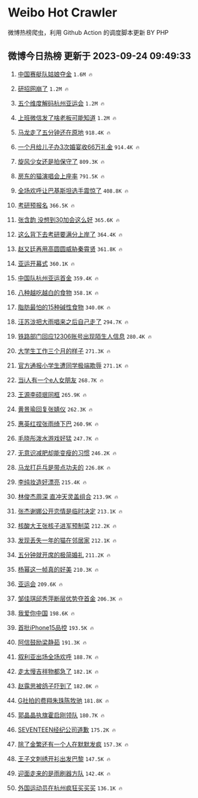# Weibo Hot Crawler 



微博热榜爬虫，利用 Github Action 的调度脚本更新 BY PHP 


## 微博今日热榜 更新于 2023-09-24 09:49:33 
1. [中国赛艇队姑娘夺金](https://s.weibo.com/weibo?q=%23%E4%B8%AD%E5%9B%BD%E8%B5%9B%E8%89%87%E9%98%9F%E5%A7%91%E5%A8%98%E5%A4%BA%E9%87%91%23&t=31&band_rank=1&Refer=top) `1.6M 🔥` 

1. [研招网崩了](https://s.weibo.com/weibo?q=%E7%A0%94%E6%8B%9B%E7%BD%91%E5%B4%A9%E4%BA%86&t=31&band_rank=2&Refer=top) `1.2M 🔥` 

1. [五个维度解码杭州亚运会](https://s.weibo.com/weibo?q=%23%E4%BA%94%E4%B8%AA%E7%BB%B4%E5%BA%A6%E8%A7%A3%E7%A0%81%E6%9D%AD%E5%B7%9E%E4%BA%9A%E8%BF%90%E4%BC%9A%23&t=31&band_rank=3&Refer=top) `1.2M 🔥` 

1. [上班微信发了啥老板可能知道](https://s.weibo.com/weibo?q=%E4%B8%8A%E7%8F%AD%E5%BE%AE%E4%BF%A1%E5%8F%91%E4%BA%86%E5%95%A5%E8%80%81%E6%9D%BF%E5%8F%AF%E8%83%BD%E7%9F%A5%E9%81%93&t=31&band_rank=4&Refer=top) `1.2M 🔥` 

1. [马龙走了五分钟还在原地](https://s.weibo.com/weibo?q=%23%E9%A9%AC%E9%BE%99%E8%B5%B0%E4%BA%86%E4%BA%94%E5%88%86%E9%92%9F%E8%BF%98%E5%9C%A8%E5%8E%9F%E5%9C%B0%23&t=31&band_rank=5&Refer=top) `918.4K 🔥` 

1. [一个月给儿子办3次婚宴收66万礼金](https://s.weibo.com/weibo?q=%23%E4%B8%80%E4%B8%AA%E6%9C%88%E7%BB%99%E5%84%BF%E5%AD%90%E5%8A%9E3%E6%AC%A1%E5%A9%9A%E5%AE%B4%E6%94%B666%E4%B8%87%E7%A4%BC%E9%87%91%23&t=31&band_rank=6&Refer=top) `914.4K 🔥` 

1. [旋风少女还是拍保守了](https://s.weibo.com/weibo?q=%E6%97%8B%E9%A3%8E%E5%B0%91%E5%A5%B3%E8%BF%98%E6%98%AF%E6%8B%8D%E4%BF%9D%E5%AE%88%E4%BA%86&t=31&band_rank=7&Refer=top) `809.3K 🔥` 

1. [房东的猫演唱会上座率](https://s.weibo.com/weibo?q=%23%E6%88%BF%E4%B8%9C%E7%9A%84%E7%8C%AB%E6%BC%94%E5%94%B1%E4%BC%9A%E4%B8%8A%E5%BA%A7%E7%8E%87%23&t=31&band_rank=8&Refer=top) `791.5K 🔥` 

1. [全场欢呼让巴基斯坦选手震惊了](https://s.weibo.com/weibo?q=%23%E5%85%A8%E5%9C%BA%E6%AC%A2%E5%91%BC%E8%AE%A9%E5%B7%B4%E5%9F%BA%E6%96%AF%E5%9D%A6%E9%80%89%E6%89%8B%E9%9C%87%E6%83%8A%E4%BA%86%23&t=31&band_rank=9&Refer=top) `408.8K 🔥` 

1. [考研预报名](https://s.weibo.com/weibo?q=%E8%80%83%E7%A0%94%E9%A2%84%E6%8A%A5%E5%90%8D&t=31&band_rank=10&Refer=top) `366.5K 🔥` 

1. [张含韵 没想到30加会这么好](https://s.weibo.com/weibo?q=%E5%BC%A0%E5%90%AB%E9%9F%B5%20%E6%B2%A1%E6%83%B3%E5%88%B030%E5%8A%A0%E4%BC%9A%E8%BF%99%E4%B9%88%E5%A5%BD&t=31&band_rank=11&Refer=top) `365.6K 🔥` 

1. [这么背下去考研要满分上岸了](https://s.weibo.com/weibo?q=%E8%BF%99%E4%B9%88%E8%83%8C%E4%B8%8B%E5%8E%BB%E8%80%83%E7%A0%94%E8%A6%81%E6%BB%A1%E5%88%86%E4%B8%8A%E5%B2%B8%E4%BA%86&t=31&band_rank=12&Refer=top) `364.4K 🔥` 

1. [赵又廷再用高圆圆威胁秦霄贤](https://s.weibo.com/weibo?q=%23%E8%B5%B5%E5%8F%88%E5%BB%B7%E5%86%8D%E7%94%A8%E9%AB%98%E5%9C%86%E5%9C%86%E5%A8%81%E8%83%81%E7%A7%A6%E9%9C%84%E8%B4%A4%23&t=31&band_rank=13&Refer=top) `361.8K 🔥` 

1. [亚运开幕式](https://s.weibo.com/weibo?q=%23%E4%BA%9A%E8%BF%90%E5%BC%80%E5%B9%95%E5%BC%8F%23&t=31&band_rank=14&Refer=top) `360.1K 🔥` 

1. [中国队杭州亚运首金](https://s.weibo.com/weibo?q=%23%E4%B8%AD%E5%9B%BD%E9%98%9F%E6%9D%AD%E5%B7%9E%E4%BA%9A%E8%BF%90%E9%A6%96%E9%87%91%23&t=31&band_rank=15&Refer=top) `359.4K 🔥` 

1. [八种越吃越白的食物](https://s.weibo.com/weibo?q=%23%E5%85%AB%E7%A7%8D%E8%B6%8A%E5%90%83%E8%B6%8A%E7%99%BD%E7%9A%84%E9%A3%9F%E7%89%A9%23&t=31&band_rank=16&Refer=top) `358.1K 🔥` 

1. [脂肪最怕的15种碱性食物](https://s.weibo.com/weibo?q=%E8%84%82%E8%82%AA%E6%9C%80%E6%80%95%E7%9A%8415%E7%A7%8D%E7%A2%B1%E6%80%A7%E9%A3%9F%E7%89%A9&t=31&band_rank=17&Refer=top) `340.0K 🔥` 

1. [汪苏泷把大雨唱来之后自己走了](https://s.weibo.com/weibo?q=%23%E6%B1%AA%E8%8B%8F%E6%B3%B7%E6%8A%8A%E5%A4%A7%E9%9B%A8%E5%94%B1%E6%9D%A5%E4%B9%8B%E5%90%8E%E8%87%AA%E5%B7%B1%E8%B5%B0%E4%BA%86%23&t=31&band_rank=18&Refer=top) `294.7K 🔥` 

1. [铁路部门回应12306账号出现陌生人信息](https://s.weibo.com/weibo?q=%23%E9%93%81%E8%B7%AF%E9%83%A8%E9%97%A8%E5%9B%9E%E5%BA%9412306%E8%B4%A6%E5%8F%B7%E5%87%BA%E7%8E%B0%E9%99%8C%E7%94%9F%E4%BA%BA%E4%BF%A1%E6%81%AF%23&t=31&band_rank=19&Refer=top) `280.4K 🔥` 

1. [大学生工作三个月的样子](https://s.weibo.com/weibo?q=%23%E5%A4%A7%E5%AD%A6%E7%94%9F%E5%B7%A5%E4%BD%9C%E4%B8%89%E4%B8%AA%E6%9C%88%E7%9A%84%E6%A0%B7%E5%AD%90%23&t=31&band_rank=20&Refer=top) `271.3K 🔥` 

1. [官方通报小学生遭同学极端欺辱](https://s.weibo.com/weibo?q=%23%E5%AE%98%E6%96%B9%E9%80%9A%E6%8A%A5%E5%B0%8F%E5%AD%A6%E7%94%9F%E9%81%AD%E5%90%8C%E5%AD%A6%E6%9E%81%E7%AB%AF%E6%AC%BA%E8%BE%B1%23&t=31&band_rank=21&Refer=top) `271.1K 🔥` 

1. [当i人有一个e人女朋友](https://s.weibo.com/weibo?q=%23%E5%BD%93i%E4%BA%BA%E6%9C%89%E4%B8%80%E4%B8%AAe%E4%BA%BA%E5%A5%B3%E6%9C%8B%E5%8F%8B%23&t=31&band_rank=22&Refer=top) `268.7K 🔥` 

1. [王源李硕珉同框](https://s.weibo.com/weibo?q=%23%E7%8E%8B%E6%BA%90%E6%9D%8E%E7%A1%95%E7%8F%89%E5%90%8C%E6%A1%86%23&t=31&band_rank=23&Refer=top) `265.9K 🔥` 

1. [黄景瑜回复张婧仪](https://s.weibo.com/weibo?q=%23%E9%BB%84%E6%99%AF%E7%91%9C%E5%9B%9E%E5%A4%8D%E5%BC%A0%E5%A9%A7%E4%BB%AA%23&t=31&band_rank=24&Refer=top) `262.3K 🔥` 

1. [惠英红捏张雨绮下巴](https://s.weibo.com/weibo?q=%23%E6%83%A0%E8%8B%B1%E7%BA%A2%E6%8D%8F%E5%BC%A0%E9%9B%A8%E7%BB%AE%E4%B8%8B%E5%B7%B4%23&t=31&band_rank=25&Refer=top) `260.9K 🔥` 

1. [毛晓彤泼水游戏好猛](https://s.weibo.com/weibo?q=%23%E6%AF%9B%E6%99%93%E5%BD%A4%E6%B3%BC%E6%B0%B4%E6%B8%B8%E6%88%8F%E5%A5%BD%E7%8C%9B%23&t=31&band_rank=26&Refer=top) `247.7K 🔥` 

1. [无意识减肥却能变瘦的习惯](https://s.weibo.com/weibo?q=%23%E6%97%A0%E6%84%8F%E8%AF%86%E5%87%8F%E8%82%A5%E5%8D%B4%E8%83%BD%E5%8F%98%E7%98%A6%E7%9A%84%E4%B9%A0%E6%83%AF%23&t=31&band_rank=27&Refer=top) `246.2K 🔥` 

1. [马龙打乒乓是带点功夫的](https://s.weibo.com/weibo?q=%23%E9%A9%AC%E9%BE%99%E6%89%93%E4%B9%92%E4%B9%93%E6%98%AF%E5%B8%A6%E7%82%B9%E5%8A%9F%E5%A4%AB%E7%9A%84%23&t=31&band_rank=28&Refer=top) `226.8K 🔥` 

1. [李纯妆造好漂亮](https://s.weibo.com/weibo?q=%23%E6%9D%8E%E7%BA%AF%E5%A6%86%E9%80%A0%E5%A5%BD%E6%BC%82%E4%BA%AE%23&t=31&band_rank=29&Refer=top) `215.4K 🔥` 

1. [林俊杰周深 直冲天灵盖组合](https://s.weibo.com/weibo?q=%E6%9E%97%E4%BF%8A%E6%9D%B0%E5%91%A8%E6%B7%B1%20%E7%9B%B4%E5%86%B2%E5%A4%A9%E7%81%B5%E7%9B%96%E7%BB%84%E5%90%88&t=31&band_rank=30&Refer=top) `213.9K 🔥` 

1. [张杰谢娜公开恋情是临时决定](https://s.weibo.com/weibo?q=%23%E5%BC%A0%E6%9D%B0%E8%B0%A2%E5%A8%9C%E5%85%AC%E5%BC%80%E6%81%8B%E6%83%85%E6%98%AF%E4%B8%B4%E6%97%B6%E5%86%B3%E5%AE%9A%23&t=31&band_rank=31&Refer=top) `213.1K 🔥` 

1. [核酸大王张核子进军预制菜](https://s.weibo.com/weibo?q=%23%E6%A0%B8%E9%85%B8%E5%A4%A7%E7%8E%8B%E5%BC%A0%E6%A0%B8%E5%AD%90%E8%BF%9B%E5%86%9B%E9%A2%84%E5%88%B6%E8%8F%9C%23&t=31&band_rank=32&Refer=top) `212.2K 🔥` 

1. [发现丢失一年的猫在邻居家](https://s.weibo.com/weibo?q=%23%E5%8F%91%E7%8E%B0%E4%B8%A2%E5%A4%B1%E4%B8%80%E5%B9%B4%E7%9A%84%E7%8C%AB%E5%9C%A8%E9%82%BB%E5%B1%85%E5%AE%B6%23&t=31&band_rank=33&Refer=top) `212.1K 🔥` 

1. [五分钟就开席的极简婚礼](https://s.weibo.com/weibo?q=%E4%BA%94%E5%88%86%E9%92%9F%E5%B0%B1%E5%BC%80%E5%B8%AD%E7%9A%84%E6%9E%81%E7%AE%80%E5%A9%9A%E7%A4%BC&t=31&band_rank=34&Refer=top) `211.2K 🔥` 

1. [杨幂这一帧真的好美](https://s.weibo.com/weibo?q=%23%E6%9D%A8%E5%B9%82%E8%BF%99%E4%B8%80%E5%B8%A7%E7%9C%9F%E7%9A%84%E5%A5%BD%E7%BE%8E%23&t=31&band_rank=35&Refer=top) `210.3K 🔥` 

1. [亚运会](https://s.weibo.com/weibo?q=%E4%BA%9A%E8%BF%90%E4%BC%9A&t=31&band_rank=36&Refer=top) `209.6K 🔥` 

1. [邹佳琪邱秀萍断层优势夺首金](https://s.weibo.com/weibo?q=%23%E9%82%B9%E4%BD%B3%E7%90%AA%E9%82%B1%E7%A7%80%E8%90%8D%E6%96%AD%E5%B1%82%E4%BC%98%E5%8A%BF%E5%A4%BA%E9%A6%96%E9%87%91%23&t=31&band_rank=37&Refer=top) `206.3K 🔥` 

1. [我爱你中国](https://s.weibo.com/weibo?q=%E6%88%91%E7%88%B1%E4%BD%A0%E4%B8%AD%E5%9B%BD&t=31&band_rank=38&Refer=top) `198.6K 🔥` 

1. [首批iPhone15品控](https://s.weibo.com/weibo?q=%23%E9%A6%96%E6%89%B9iPhone15%E5%93%81%E6%8E%A7%23&t=31&band_rank=39&Refer=top) `193.5K 🔥` 

1. [阿信鼓励梁静茹](https://s.weibo.com/weibo?q=%23%E9%98%BF%E4%BF%A1%E9%BC%93%E5%8A%B1%E6%A2%81%E9%9D%99%E8%8C%B9%23&t=31&band_rank=40&Refer=top) `191.3K 🔥` 

1. [叙利亚出场全场欢呼](https://s.weibo.com/weibo?q=%23%E5%8F%99%E5%88%A9%E4%BA%9A%E5%87%BA%E5%9C%BA%E5%85%A8%E5%9C%BA%E6%AC%A2%E5%91%BC%23&t=31&band_rank=41&Refer=top) `188.7K 🔥` 

1. [走太慢吉祥物都急了](https://s.weibo.com/weibo?q=%23%E8%B5%B0%E5%A4%AA%E6%85%A2%E5%90%89%E7%A5%A5%E7%89%A9%E9%83%BD%E6%80%A5%E4%BA%86%23&t=31&band_rank=42&Refer=top) `182.1K 🔥` 

1. [赵露思被鸽子吓到了](https://s.weibo.com/weibo?q=%23%E8%B5%B5%E9%9C%B2%E6%80%9D%E8%A2%AB%E9%B8%BD%E5%AD%90%E5%90%93%E5%88%B0%E4%BA%86%23&t=31&band_rank=43&Refer=top) `182.0K 🔥` 

1. [G社拍的费翔朱珠陈牧驰](https://s.weibo.com/weibo?q=%23G%E7%A4%BE%E6%8B%8D%E7%9A%84%E8%B4%B9%E7%BF%94%E6%9C%B1%E7%8F%A0%E9%99%88%E7%89%A7%E9%A9%B0%23&t=31&band_rank=44&Refer=top) `181.8K 🔥` 

1. [郭晶晶执旗霍启刚领队](https://s.weibo.com/weibo?q=%23%E9%83%AD%E6%99%B6%E6%99%B6%E6%89%A7%E6%97%97%E9%9C%8D%E5%90%AF%E5%88%9A%E9%A2%86%E9%98%9F%23&t=31&band_rank=45&Refer=top) `180.7K 🔥` 

1. [SEVENTEEN经纪公司道歉](https://s.weibo.com/weibo?q=%23SEVENTEEN%E7%BB%8F%E7%BA%AA%E5%85%AC%E5%8F%B8%E9%81%93%E6%AD%89%23&t=31&band_rank=46&Refer=top) `175.2K 🔥` 

1. [除了金繁还有一个人在默默发疯](https://s.weibo.com/weibo?q=%E9%99%A4%E4%BA%86%E9%87%91%E7%B9%81%E8%BF%98%E6%9C%89%E4%B8%80%E4%B8%AA%E4%BA%BA%E5%9C%A8%E9%BB%98%E9%BB%98%E5%8F%91%E7%96%AF&t=31&band_rank=47&Refer=top) `157.3K 🔥` 

1. [王子文刺绣开衫出发巴黎](https://s.weibo.com/weibo?q=%23%E7%8E%8B%E5%AD%90%E6%96%87%E5%88%BA%E7%BB%A3%E5%BC%80%E8%A1%AB%E5%87%BA%E5%8F%91%E5%B7%B4%E9%BB%8E%23&t=31&band_rank=48&Refer=top) `147.5K 🔥` 

1. [迎面走来的是雨刷器方队](https://s.weibo.com/weibo?q=%E8%BF%8E%E9%9D%A2%E8%B5%B0%E6%9D%A5%E7%9A%84%E6%98%AF%E9%9B%A8%E5%88%B7%E5%99%A8%E6%96%B9%E9%98%9F&t=31&band_rank=49&Refer=top) `142.4K 🔥` 

1. [外国运动员在杭州疯狂买买买](https://s.weibo.com/weibo?q=%23%E5%A4%96%E5%9B%BD%E8%BF%90%E5%8A%A8%E5%91%98%E5%9C%A8%E6%9D%AD%E5%B7%9E%E7%96%AF%E7%8B%82%E4%B9%B0%E4%B9%B0%E4%B9%B0%23&t=31&band_rank=50&Refer=top) `136.1K 🔥` 

